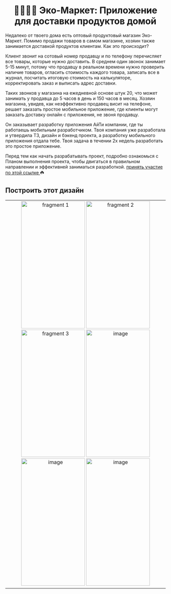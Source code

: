 <h1 align="center">
 🍎🍒🥦🥬 Эко-Маркет: Приложение для доставки продуктов домой
</h1>
Недалеко от твоего дома есть оптовый продуктовый магазин Эко-Маркет. Помимо продажи товаров в самом магазине, хозяин также занимается доставкой продуктов клиентам. Как это происходит? 

Клиент звонит на сотовый номер продавцу и по телефону перечисляет все товары, которые нужно доставить. В среднем один звонок занимает 5-15 минут, потому что продавцу в реальном времени нужно проверить наличие товаров, огласить стоимость каждого товара, записать все в журнал, посчитать итоговую стоимость на калькуляторе, корректировать заказ и выписать адрес доставки.

Таких звонков у магазина на ежедневной основе штук 20, что может занимать у продавца  до 5 часов в день и 150 часов в месяц. Хозяин магазина, увидев, как неэффективно продавец висит на телефоне, решает заказать простое мобильное приложение, где клиенты могут заказать доставку онлайн с приложения, не звоня продавцу. 

Он заказывает разработку приложения АйТи компании, где ты работаешь мобильным разработчиком. Твоя компания уже разработала и утвердила ТЗ, дизайн и бэкенд проекта, а разработку мобильного приложения отдала тебе. Твоя задача в течении 2х недель разработать это простое приложение.

Перед тем как начать разрабатывать проект, подробно ознакомься с Планом выполнения проекта, чтобы двигаться в правильном направлении и эффективней заниматься разработкой.
<a href="https://neobisclubs.notion.site/Neobook-projects-8183f93824ce40089fb0349cf943b567" target="blank">
принять участие по этой ссылке
</a> ☘️
## Построить этот дизайн
<table> 
   <tr> 
  <td align="center"> 
<img height="400" width="200" alt="fragment 1" src="https://i.ibb.co/B2Wg3Gq/photo-2024-04-08-20-54-53.jpg"/>
<img height="400" width="200" alt="fragment 2" src="https://i.ibb.co/S0rXVQr/photo-2024-04-08-20-54-56.jpg"/>
 <img  height="400" width="200"  alt="fragment 3" src="https://i.ibb.co/WFsQMpF/photo-2024-04-08-20-54-58.jpg"  /> 
     <img src="https://neobisclubs.notion.site/image/https%3A%2F%2Fprod-files-secure.s3.us-west-2.amazonaws.com%2F3673c819-c5a9-4003-a693-31fc4fdbd0ad%2F0697fe4c-d221-49af-ad8e-661ae514b5b2%2FMaine_screen-23.png?table=block&id=830a8a2b-4f87-4069-af3f-232bd5eeaf64&spaceId=3673c819-c5a9-4003-a693-31fc4fdbd0ad&width=2000&userId=&cache=v2" height="400" width="200"  alt="image" /> 
     <img src="https://neobisclubs.notion.site/image/https%3A%2F%2Fprod-files-secure.s3.us-west-2.amazonaws.com%2F3673c819-c5a9-4003-a693-31fc4fdbd0ad%2Fff46db86-b2ee-440c-ae0b-14728d5ec68b%2FBusket_screen-5.png?table=block&id=d255f104-c06f-4896-b28d-e04e28ad3826&spaceId=3673c819-c5a9-4003-a693-31fc4fdbd0ad&width=2000&userId=&cache=v2" height="400" width="200" alt="image" /> 
 <img src="https://neobisclubs.notion.site/image/https%3A%2F%2Fprod-files-secure.s3.us-west-2.amazonaws.com%2F3673c819-c5a9-4003-a693-31fc4fdbd0ad%2Faf000bc5-2690-49b8-a686-125cd6f4723c%2FBusket_screen-7.png?table=block&id=0052be0c-ae52-4fa4-8405-dd7eed3bee37&spaceId=3673c819-c5a9-4003-a693-31fc4fdbd0ad&width=2000&userId=&cache=v2"  height="400" width="200" alt="image" /> 
  </td>
   </tr>
</table>
